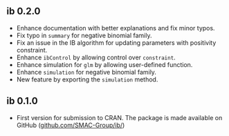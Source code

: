 ## ib 0.2.0
- Enhance documentation with better explanations and fix minor typos. 
- Fix typo in `summary` for negative binomial family.
- Fix an issue in the IB algorithm for updating parameters with positivity constraint.
- Enhance `ibControl` by allowing control over `constraint`.
- Enhance simulation for `glm` by allowing user-defined function.
- Enhance `simulation` for negative binomial family. 
- New feature by exporting the `simulation` method.

## ib 0.1.0
- First version for submission to CRAN. The package is made available on GitHub ([github.com/SMAC-Group/ib/](https://github.com/SMAC-Group/ib/))
